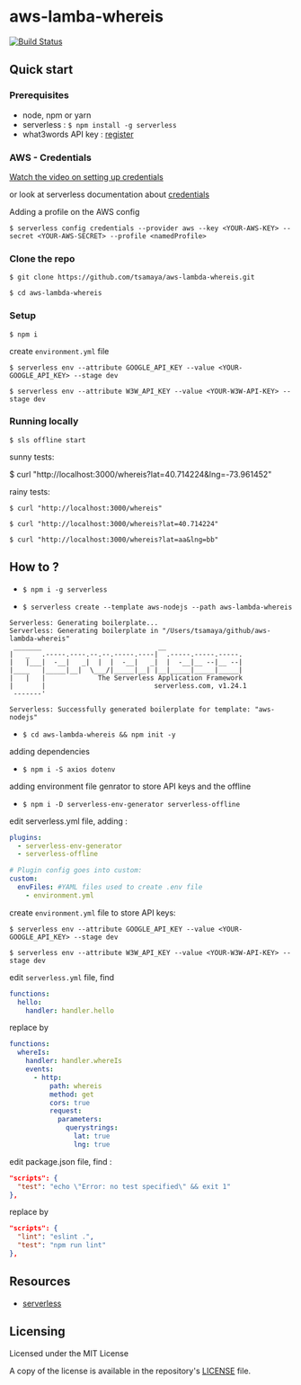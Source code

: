 # aws-lamba-whereis

[![Build Status](https://travis-ci.org/tsamaya/aws-lambda-whereis.svg?branch=master)](https://travis-ci.org/tsamaya/aws-lambda-whereis)

## Quick start

### Prerequisites

- node, npm or yarn
- serverless : `$ npm install -g serverless`
- what3words API key : [register](https://accounts.what3words.com/)

### AWS - Credentials
[Watch the video on setting up credentials](https://www.youtube.com/watch?v=KngM5bfpttA)

or look at serverless documentation about [credentials](https://serverless.com/framework/docs/providers/aws/guide/credentials/)

Adding a profile on the AWS config

    $ serverless config credentials --provider aws --key <YOUR-AWS-KEY> --secret <YOUR-AWS-SECRET> --profile <namedProfile>

### Clone the repo

	$ git clone https://github.com/tsamaya/aws-lambda-whereis.git

	$ cd aws-lambda-whereis

### Setup

	$ npm i

create `environment.yml` file

    $ serverless env --attribute GOOGLE_API_KEY --value <YOUR-GOOGLE_API_KEY> --stage dev

    $ serverless env --attribute W3W_API_KEY --value <YOUR-W3W-API-KEY> --stage dev

### Running locally

    $ sls offline start

sunny tests:

  $ curl "http://localhost:3000/whereis?lat=40.714224&lng=-73.961452"

rainy tests:

    $ curl "http://localhost:3000/whereis"

    $ curl "http://localhost:3000/whereis?lat=40.714224"

    $ curl "http://localhost:3000/whereis?lat=aa&lng=bb"

## How to ?

- `$ npm i -g serverless`

- `$ serverless create --template aws-nodejs --path aws-lambda-whereis`

```
Serverless: Generating boilerplate...
Serverless: Generating boilerplate in "/Users/tsamaya/github/aws-lambda-whereis"
 _______                             __
|   _   .-----.----.--.--.-----.----|  .-----.-----.-----.
|   |___|  -__|   _|  |  |  -__|   _|  |  -__|__ --|__ --|
|____   |_____|__|  \___/|_____|__| |__|_____|_____|_____|
|   |   |             The Serverless Application Framework
|       |                           serverless.com, v1.24.1
 -------'

Serverless: Successfully generated boilerplate for template: "aws-nodejs"
```

- `$ cd aws-lambda-whereis && npm init -y`

adding dependencies

- `$ npm i -S axios dotenv`

adding environment file genrator to store API keys and the offline

- `$ npm i -D serverless-env-generator serverless-offline`

edit serverless.yml file, adding :

```yaml
plugins:
  - serverless-env-generator
  - serverless-offline

# Plugin config goes into custom:
custom:
  envFiles: #YAML files used to create .env file
    - environment.yml
```

create `environment.yml` file to store API keys:

    $ serverless env --attribute GOOGLE_API_KEY --value <YOUR-GOOGLE_API_KEY> --stage dev

    $ serverless env --attribute W3W_API_KEY --value <YOUR-W3W-API-KEY> --stage dev

edit `serverless.yml` file, find

```yaml
functions:
  hello:
    handler: handler.hello
```

replace by

```yaml
functions:
  whereIs:
    handler: handler.whereIs
    events:
      - http:
          path: whereis
          method: get
          cors: true
          request:
            parameters:
              querystrings:
                lat: true
                lng: true
```

edit package.json file, find :

```json
"scripts": {
  "test": "echo \"Error: no test specified\" && exit 1"
},
```

replace by

```json
"scripts": {
  "lint": "eslint .",
  "test": "npm run lint"
},
```

## Resources

- [serverless](https://serverless.com)

## Licensing

Licensed under the MIT License

A copy of the license is available in the repository's [LICENSE](LICENSE.md) file.
